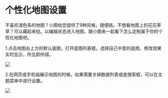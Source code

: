 # 个性化地图设置

不喜欢浅色系的地图？小图给您提供了9种风格，随便挑。不想看地图上的花花草草？可以藏起来哒。以编辑状态进入地图，跟小图来一起看下怎么定制属于你的个性化地图吧。

1.点击地图右上方的默认底图，打开底图列表框，选择自己中意的底图，修改效果实时显示，所见即所得。

![](http://pic.dituwuyou.com/map%2Fpicture%2F11.7%2F2015-11-06_19-03-33.jpg)

2.在网页或手机端展示地图的时候，如果需要关掉数据列表或是搜索框，可以在主题菜单中进行设置。

![](http://pic.dituwuyou.com/map%2Fpicture%2F11.7%2F2015-11-07_13-28-24.jpg)



